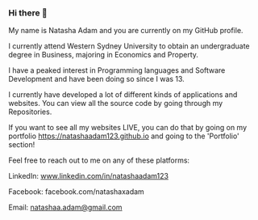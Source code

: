 ### Hi there 👋

My name is Natasha Adam and you are currently on my GitHub profile.

I currently attend Western Sydney University to obtain an undergraduate degree in Business, majoring in Economics and Property.

I have a peaked interest in Programming languages and Software Development and have been doing so since I was 13.

I currently have developed a lot of different kinds of applications and websites. You can view all the source code by going through my Repositories. 

If you want to see all my websites LIVE, you can do that by going on my portfolio https://natashaadam123.github.io and going to the 'Portfolio' section!

Feel free to reach out to me on any of these platforms:
  
  LinkedIn: www.linkedin.com/in/natashaadam123
  
  Facebook: facebook.com/natashaxadam 
 
  Email: natashaa.adam@gmail.com

